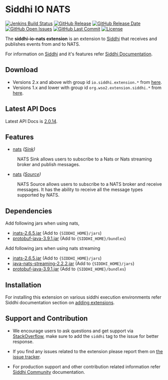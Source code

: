 Siddhi IO NATS
======================================

  [![Jenkins Build Status](https://wso2.org/jenkins/job/siddhi/job/siddhi-io-nats/badge/icon)](https://wso2.org/jenkins/job/siddhi/job/siddhi-io-nats/)
  [![GitHub Release](https://img.shields.io/github/release/siddhi-io/siddhi-io-nats.svg)](https://github.com/siddhi-io/siddhi-io-nats/releases)
  [![GitHub Release Date](https://img.shields.io/github/release-date/siddhi-io/siddhi-io-nats.svg)](https://github.com/siddhi-io/siddhi-io-nats/releases)
  [![GitHub Open Issues](https://img.shields.io/github/issues-raw/siddhi-io/siddhi-io-nats.svg)](https://github.com/siddhi-io/siddhi-io-nats/issues)
  [![GitHub Last Commit](https://img.shields.io/github/last-commit/siddhi-io/siddhi-io-nats.svg)](https://github.com/siddhi-io/siddhi-io-nats/commits/master)
  [![License](https://img.shields.io/badge/License-Apache%202.0-blue.svg)](https://opensource.org/licenses/Apache-2.0)

The **siddhi-io-nats extension** is an extension to <a target="_blank" href="https://wso2.github.io/siddhi">Siddhi</a> that receives and publishes events from and to NATS.

For information on <a target="_blank" href="https://siddhi.io/">Siddhi</a> and it's features refer <a target="_blank" href="https://siddhi.io/redirect/docs.html">Siddhi Documentation</a>. 

## Download

* Versions 2.x and above with group id `io.siddhi.extension.*` from <a target="_blank" href="https://mvnrepository.com/artifact/io.siddhi.extension.io.nats/siddhi-io-nats/">here</a>.
* Versions 1.x and lower with group id `org.wso2.extension.siddhi.*` from <a target="_blank" href="https://mvnrepository.com/artifact/org.wso2.extension.siddhi.io.nats/siddhi-io-nats">here</a>.

## Latest API Docs 

Latest API Docs is <a target="_blank" href="https://siddhi-io.github.io/siddhi-io-nats/api/2.0.14">2.0.14</a>.

## Features

* <a target="_blank" href="https://siddhi-io.github.io/siddhi-io-nats/api/2.0.14/#nats-sink">nats</a> *(<a target="_blank" href="http://siddhi.io/en/v5.1/docs/query-guide/#sink">Sink</a>)*<br> <div style="padding-left: 1em;"><p><p style="word-wrap: break-word;margin: 0;">NATS Sink allows users to subscribe to a Nats or Nats streaming broker and publish messages.</p></p></div>
* <a target="_blank" href="https://siddhi-io.github.io/siddhi-io-nats/api/2.0.14/#nats-source">nats</a> *(<a target="_blank" href="http://siddhi.io/en/v5.1/docs/query-guide/#source">Source</a>)*<br> <div style="padding-left: 1em;"><p><p style="word-wrap: break-word;margin: 0;">NATS Source allows users to subscribe to a NATS broker and receive messages. It has the ability to receive all the message types supported by NATS.</p></p></div>

## Dependencies 

Add following jars when using nats,

* [jnats-2.6.5.jar](https://repo1.maven.org/maven2/io/nats/jnats/2.6.5/jnats-2.6.5.jar) (Add to `{SIDDHI_HOME}/jars`)
* [protobuf-java-3.9.1.jar](https://repo1.maven.org/maven2/com/google/protobuf/protobuf-java/3.9.1/protobuf-java-3.9.1.jar) (Add to `{SIDDHI_HOME}/bundles`)

Add following jars when using nats streaming
* [jnats-2.6.5.jar](https://repo1.maven.org/maven2/io/nats/jnats/2.6.5/jnats-2.6.5.jar) (Add to `{SIDDHI_HOME}/jars`)
* [java-nats-streaming-2.2.2.jar](https://repo1.maven.org/maven2/io/nats/java-nats-streaming/2.2.2/java-nats-streaming-2.2.2.jar) (Add to `{SIDDHI_HOME}/jars`)
* [protobuf-java-3.9.1.jar](https://repo1.maven.org/maven2/com/google/protobuf/protobuf-java/3.9.1/protobuf-java-3.9.1.jar) (Add to `{SIDDHI_HOME}/bundles`)

## Installation

For installing this extension on various siddhi execution environments refer Siddhi documentation section on <a target="_blank" href="https://siddhi.io/redirect/add-extensions.html">adding extensions</a>.

## Support and Contribution

* We encourage users to ask questions and get support via <a target="_blank" href="https://stackoverflow.com/questions/tagged/siddhi">StackOverflow</a>, make sure to add the `siddhi` tag to the issue for better response.

* If you find any issues related to the extension please report them on <a target="_blank" href="https://github.com/siddhi-io/siddhi-execution-string/issues">the issue tracker</a>.

* For production support and other contribution related information refer <a target="_blank" href="https://siddhi.io/community/">Siddhi Community</a> documentation.
